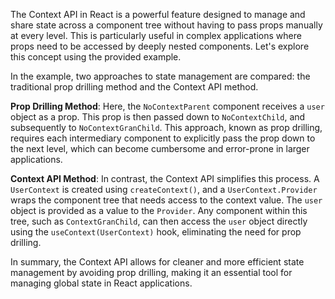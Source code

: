<p>The Context API in React is a powerful feature designed to manage and share state across a component tree without having to pass props manually at every level. This is particularly useful in complex applications where props need to be accessed by deeply nested components. Let's explore this concept using the provided example.</p>
<p>In the example, two approaches to state management are compared: the traditional prop drilling method and the Context API method.</p>
<p><strong>Prop Drilling Method</strong>: Here, the <code>NoContextParent</code> component receives a <code>user</code> object as a prop. This prop is then passed down to <code>NoContextChild</code>, and subsequently to <code>NoContextGranChild</code>. This approach, known as prop drilling, requires each intermediary component to explicitly pass the prop down to the next level, which can become cumbersome and error-prone in larger applications.</p>
<p><strong>Context API Method</strong>: In contrast, the Context API simplifies this process. A <code>UserContext</code> is created using <code>createContext()</code>, and a <code>UserContext.Provider</code> wraps the component tree that needs access to the context value. The <code>user</code> object is provided as a value to the <code>Provider</code>. Any component within this tree, such as <code>ContextGranChild</code>, can then access the <code>user</code> object directly using the <code>useContext(UserContext)</code> hook, eliminating the need for prop drilling.</p>
<p>In summary, the Context API allows for cleaner and more efficient state management by avoiding prop drilling, making it an essential tool for managing global state in React applications.</p>